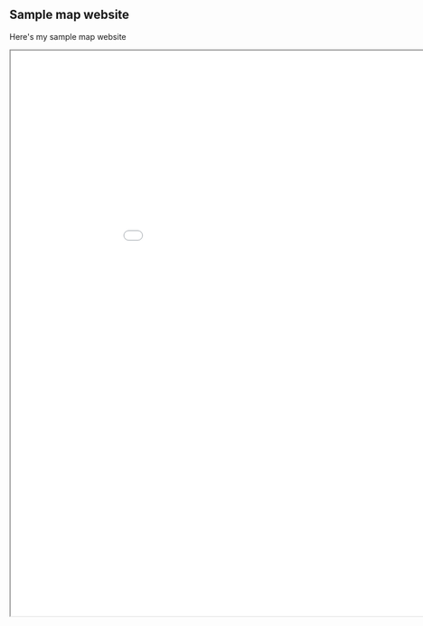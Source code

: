 ## Sample map website

Here's my sample map website
<iframe src="ce_map.html" height="1000" width="1000"></iframe>
